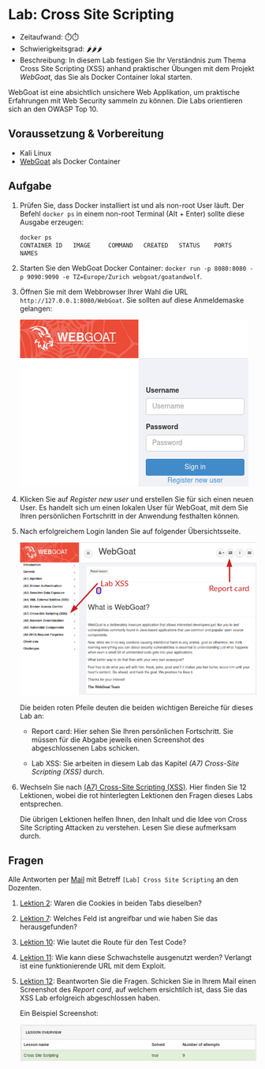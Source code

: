 # Lab: Cross Site Scripting

-   Zeitaufwand:        ⏱️⏱️
-   Schwierigkeitsgrad: 🌶🌶🌶️
-   Beschreibung: In diesem Lab festigen Sie Ihr Verständnis zum Thema Cross Site Scripting (XSS) anhand praktischer Übungen mit dem Projekt _WebGoat_, das Sie als Docker Container lokal starten.

WebGoat ist eine absichtlich unsichere Web Applikation, um praktische Erfahrungen mit Web Security sammeln zu können. Die Labs orientieren sich an den OWASP Top 10.

## Voraussetzung & Vorbereitung

-   Kali Linux
-   [WebGoat](https://github.com/WebGoat/WebGoat) als Docker Container

## Aufgabe

1.  Prüfen Sie, dass Docker installiert ist und als non-root User läuft. Der Befehl `docker ps` in einem non-root Terminal (Alt + Enter) sollte diese Ausgabe erzeugen:

        docker ps
        CONTAINER ID   IMAGE     COMMAND   CREATED   STATUS    PORTS     NAMES

2.  Starten Sie den WebGoat Docker Container: `docker run -p 8080:8080 -p 9090:9090 -e TZ=Europe/Zurich webgoat/goatandwolf`.

3.  Öffnen Sie mit dem Webbrowser Ihrer Wahl die URL `http://127.0.0.1:8080/WebGoat`. Sie sollten auf diese Anmeldemaske gelangen:

    ![WebGoat Loginpage](img/webgoat-login-page.png)

4.  Klicken Sie auf _Register new user_ und erstellen Sie für sich einen neuen User. Es handelt sich um einen lokalen User für WebGoat, mit dem Sie Ihren persönlichen Fortschritt in der Anwendung festhalten können.

5.  Nach erfolgreichem Login landen Sie auf folgender Übersichtsseite.

    ![WebGoat Welcome Page](img/webgoat-welcome-page.png)

    Die beiden roten Pfeile deuten die beiden wichtigen Bereiche für dieses Lab an:

    -   Report card: Hier sehen Sie Ihren persönlichen Fortschritt. Sie müssen für die Abgabe jeweils einen Screenshot des abgeschlossenen Labs schicken.

    -   Lab XSS: Sie arbeiten in diesem Lab das Kapitel _(A7) Cross-Site Scripting (XSS)_ durch.

6.  Wechseln Sie nach [(A7) Cross-Site Scripting (XSS)](http://127.0.0.1:8080/WebGoat/start.mvc#lesson/CrossSiteScripting.lesson). Hier finden Sie 12 Lektionen, wobei die rot hinterlegten Lektionen den Fragen dieses Labs entsprechen.

    Die übrigen Lektionen helfen Ihnen, den Inhalt und die Idee von Cross Site Scripting Attacken zu verstehen. Lesen Sie diese aufmerksam durch.

## Fragen

Alle Antworten per [Mail](mailto:pascal.knecht@juventus.schule?subject=[Lab]%20Cross%20Site%20Scripting) mit Betreff `[Lab] Cross Site Scripting` an den Dozenten.

1.  [Lektion 2](http://127.0.0.1:8080/WebGoat/start.mvc#lesson/CrossSiteScripting.lesson/1): Waren die Cookies in beiden Tabs dieselben?

2.  [Lektion 7](http://127.0.0.1:8080/WebGoat/start.mvc#lesson/CrossSiteScripting.lesson/6): Welches Feld ist angreifbar und wie haben Sie das herausgefunden?

3.  [Lektion 10](http://127.0.0.1:8080/WebGoat/start.mvc#lesson/CrossSiteScripting.lesson/9): Wie lautet die Route für den Test Code?

4.  [Lektion 11](http://127.0.0.1:8080/WebGoat/start.mvc#lesson/CrossSiteScripting.lesson/10): Wie kann diese Schwachstelle ausgenutzt werden? Verlangt ist eine funktionierende URL mit dem Exploit.

5.  [Lektion 12](http://127.0.0.1:8080/WebGoat/start.mvc#lesson/CrossSiteScripting.lesson/11): Beantworten Sie die Fragen. Schicken Sie in Ihrem Mail einen Screenshot des _Report card_, auf welchem ersichtilch ist, dass Sie das XSS Lab erfolgreich abgeschlossen haben.

    Ein Beispiel Screenshot:

    ![sha256sum webgoat-xss-solved.png 3b24af407bb2922934a4845ce375dbd3e4d9d0670d82ca98658f897592c0ef6b](img/webgoat-xss-solved.png)
